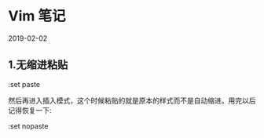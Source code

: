 # Vim 笔记

2019-02-02

## 1.无缩进粘贴

:set paste

然后再进入插入模式，这个时候粘贴的就是原本的样式而不是自动缩进。用完以后记得恢复一下:

:set nopaste
